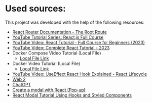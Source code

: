 # Used sources:

This project was developed with the help of the following resources:

- [React Router Documentation - The Root Route](https://reactrouter.com/en/main/start/tutorial#the-root-route)
- [YouTube Tutorial Series: React.js Full Course](https://www.youtube.com/watch?v=QFaFIcGhPoM&list=PLC3y8-rFHvwgg3vaYJgHGnModB54rxOk3)
- [YouTube Video: React Tutorial - Full Course for Beginners (2023)](https://www.youtube.com/watch?v=Z5iWr6Srsj8)
- [YouTube Video: Complete React Tutorial - 2023](https://www.youtube.com/watch?v=jBmrduvKl5w&t=969s)
- Docker Compose Video Tutorial (Local File)
  - [Local File Link](file:///C:/Users/widad/OneDrive/Documents/ERASME/Multimedia3/DEV%205/SS4%20-%20Docker/HC/docker-compose.mp4)
- Docker Video Tutorial (Local File)
  - [Local File Link](file:///C:/Users/widad/OneDrive/Documents/ERASME/Multimedia3/DEV%205/SS4%20-%20Docker/HC/docker.mp4)
- [YouTube Video: UseEffect React Hook Explained - React Lifecycle](https://www.youtube.com/watch?v=rH0jRfazHq4)
- [Web 2](https://www.youtube.com/watch?v=HXLU6_mGqGo&list=PLGsnrfn8XzXii2J5-Jpqufypu6upxcSGx)
- [ChatGPT](https://openai.com/research/models)
- [Create a modal with React (Pop-up)](https://www.youtube.com/watch?v=9DwGahSqcEc)
- [React Modal Tutorial Using Hooks and Styled Components](https://www.youtube.com/watch?v=d3aI1Dt0Z50)
